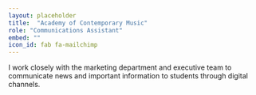 ```yaml
---
layout: placeholder
title:  "Academy of Contemporary Music"
role: "Communications Assistant" 
embed: ""
icon_id: fab fa-mailchimp
---
```


I work closely with the marketing department and executive team to communicate news and important information to students through digital channels. 